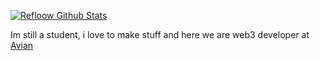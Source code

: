 [![Refloow Github Stats](https://github-readme-stats.vercel.app/api?username=refloow&count_private=true&show_icons=true&theme=dark)](https://github.com/anuraghazra/github-readme-stats)

Im still a student, i love to make stuff and here we are web3 developer at [Avian](https://www.avn.network/team)

